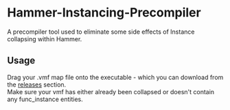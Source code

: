 # Hammer-Instancing-Precompiler
A precompiler tool used to eliminate some side effects of Instance collapsing within Hammer.

## Usage
Drag your .vmf map file onto the executable - which you can download from the [releases](https://github.com/riverside-roleplay/Riverside-Precompiler/releases/) section. <br>
Make sure your vmf has either already been collapsed or doesn't contain any func_instance entities.
